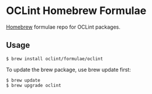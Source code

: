 # OCLint Homebrew Formulae

[Homebrew][] formulae repo for OCLint packages.

[homebrew]: http://brew.sh/

## Usage

```console
$ brew install oclint/formulae/oclint
```

To update the brew package, use brew update first:

```console
$ brew update
$ brew upgrade oclint
```
